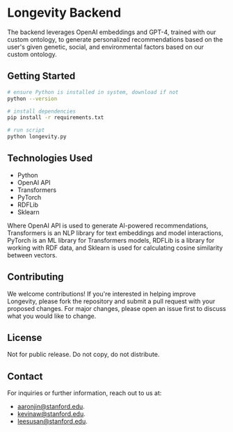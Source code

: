 # Longevity Backend

The backend leverages OpenAI embeddings and GPT-4, trained with our custom ontology, to generate personalized recommendations based on the user's given genetic, social, and environmental factors based on our custom ontology.

## Getting Started

```bash
# ensure Python is installed in system, download if not
python --version

# install dependencies
pip install -r requirements.txt

# run script
python longevity.py
```

## Technologies Used

- Python
- OpenAI API
- Transformers
- PyTorch
- RDFLib
- Sklearn

Where OpenAI API is used to generate AI-powered recommendations, Transformers is an NLP library for text embeddings and model interactions, PyTorch is an ML library for Transformers models, RDFLib is a library for working with RDF data, and Sklearn is used for calculating cosine similarity between vectors.

## Contributing

We welcome contributions! If you're interested in helping improve Longevity, please fork the repository and submit a pull request with your proposed changes. For major changes, please open an issue first to discuss what you would like to change.

## License

Not for public release. Do not copy, do not distribute.

## Contact

For inquiries or further information, reach out to us at:

- aaronjin@stanford.edu.
- kevinaw@stanford.edu.
- leesusan@stanford.edu.
